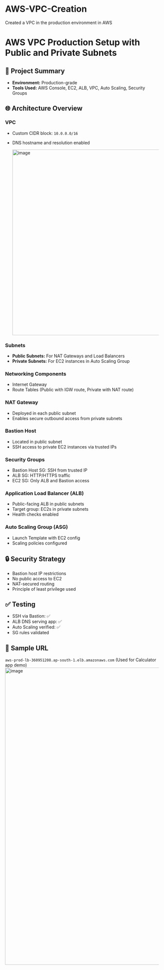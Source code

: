# AWS-VPC-Creation
Created a VPC in the production environment in AWS

# AWS VPC Production Setup with Public and Private Subnets

## 📝 Project Summary
- **Environment:** Production-grade
- **Tools Used:** AWS Console, EC2, ALB, VPC, Auto Scaling, Security Groups

## 🌐 Architecture Overview
### VPC
- Custom CIDR block: `10.0.0.0/16`
- DNS hostname and resolution enabled

  <img width="769" height="606" alt="image" src="https://github.com/user-attachments/assets/5d4ef56e-6399-4b2b-b6cd-5c9923757386" />

### Subnets
- **Public Subnets:** For NAT Gateways and Load Balancers
- **Private Subnets:** For EC2 instances in Auto Scaling Group

### Networking Components
- Internet Gateway
- Route Tables (Public with IGW route, Private with NAT route)

### NAT Gateway
- Deployed in each public subnet
- Enables secure outbound access from private subnets

### Bastion Host
- Located in public subnet
- SSH access to private EC2 instances via trusted IPs

### Security Groups
- Bastion Host SG: SSH from trusted IP
- ALB SG: HTTP/HTTPS traffic
- EC2 SG: Only ALB and Bastion access

### Application Load Balancer (ALB)
- Public-facing ALB in public subnets
- Target group: EC2s in private subnets
- Health checks enabled

### Auto Scaling Group (ASG)
- Launch Template with EC2 config
- Scaling policies configured

## 🔒 Security Strategy
- Bastion host IP restrictions
- No public access to EC2
- NAT-secured routing
- Principle of least privilege used

## ✅ Testing
- SSH via Bastion: ✅
- ALB DNS serving app: ✅
- Auto Scaling verified: ✅
- SG rules validated

## 🔗 Sample URL
`aws-prod-lb-360951208.ap-south-1.elb.amazonaws.com` (Used for Calculator app demo)
<img width="1701" height="970" alt="image" src="https://github.com/user-attachments/assets/b89da577-b553-432b-a9c1-03720309f551" />




